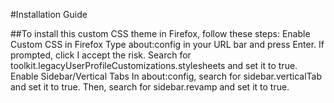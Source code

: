 #Installation Guide

##To install this custom CSS theme in Firefox, follow these steps:
 Enable Custom CSS in Firefox
        Type about:config in your URL bar and press Enter.
        If prompted, click I accept the risk.
        Search for toolkit.legacyUserProfileCustomizations.stylesheets and set it to true.
 Enable Sidebar/Vertical Tabs
        In about:config, search for sidebar.verticalTab and set it to true.
        Then, search for sidebar.revamp and set it to true.

   
